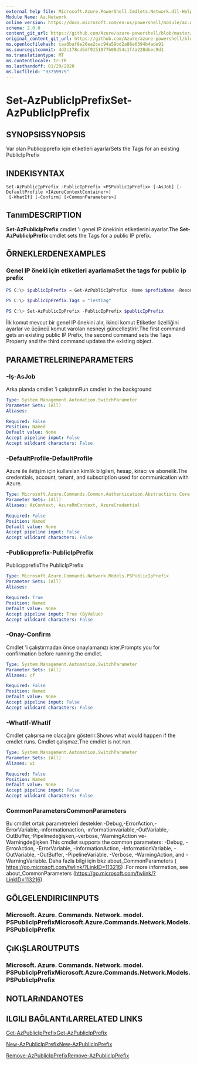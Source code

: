 ```yaml
---
external help file: Microsoft.Azure.PowerShell.Cmdlets.Network.dll-Help.xml
Module Name: Az.Network
online version: https://docs.microsoft.com/en-us/powershell/module/az.network/set-azpublicipprefix
schema: 2.0.0
content_git_url: https://github.com/Azure/azure-powershell/blob/master/src/Network/Network/help/Set-AzPublicIpPrefix.md
original_content_git_url: https://github.com/Azure/azure-powershell/blob/master/src/Network/Network/help/Set-AzPublicIpPrefix.md
ms.openlocfilehash: caa0baf8e26ea2cec94a59bd2a86e6394b4ade91
ms.sourcegitcommit: 4d2c178cd6df9151877b08d54c1f4a228dbec9d1
ms.translationtype: MT
ms.contentlocale: tr-TR
ms.lasthandoff: 01/29/2020
ms.locfileid: "93759979"
---
```

# <span data-ttu-id="e84b3-101">Set-AzPublicIpPrefix</span><span class="sxs-lookup"><span data-stu-id="e84b3-101">Set-AzPublicIpPrefix</span></span>

## <span data-ttu-id="e84b3-102">SYNOPSIS</span><span class="sxs-lookup"><span data-stu-id="e84b3-102">SYNOPSIS</span></span>
<span data-ttu-id="e84b3-103">Var olan Publicıpprefix için etiketleri ayarlar</span><span class="sxs-lookup"><span data-stu-id="e84b3-103">Sets the Tags for an existing PublicIpPrefix</span></span>

## <span data-ttu-id="e84b3-104">INDEKI</span><span class="sxs-lookup"><span data-stu-id="e84b3-104">SYNTAX</span></span>

```
Set-AzPublicIpPrefix -PublicIpPrefix <PSPublicIpPrefix> [-AsJob] [-DefaultProfile <IAzureContextContainer>]
 [-WhatIf] [-Confirm] [<CommonParameters>]
```

## <span data-ttu-id="e84b3-105">Tanım</span><span class="sxs-lookup"><span data-stu-id="e84b3-105">DESCRIPTION</span></span>
<span data-ttu-id="e84b3-106">**Set-AzPublicIpPrefix** cmdlet 'ı genel IP önekinin etiketlerini ayarlar.</span><span class="sxs-lookup"><span data-stu-id="e84b3-106">The **Set-AzPublicIpPrefix** cmdlet sets the Tags for a public IP prefix.</span></span>

## <span data-ttu-id="e84b3-107">ÖRNEKLERDEN</span><span class="sxs-lookup"><span data-stu-id="e84b3-107">EXAMPLES</span></span>

### <span data-ttu-id="e84b3-108">Genel IP öneki için etiketleri ayarlama</span><span class="sxs-lookup"><span data-stu-id="e84b3-108">Set the tags for public ip prefix</span></span>
```powershell
PS C:\> $publicIpPrefix = Get-AzPublicIpPrefix -Name $prefixName -ResourceGroupName $rgName

PS C:\> $publicIpPrefix.Tags = "TestTag"

PS C:\> Set-AzPublicIpPrefix -PublicIpPrefix $publicIpPrefix
```

<span data-ttu-id="e84b3-109">İlk komut mevcut bir genel IP önekini alır, ikinci komut Etiketler özelliğini ayarlar ve üçüncü komut varolan nesneyi güncelleştirir.</span><span class="sxs-lookup"><span data-stu-id="e84b3-109">The first command gets an existing public IP Prefix, the second command sets the Tags Property and the third command updates the existing object.</span></span>

## <span data-ttu-id="e84b3-110">PARAMETRELERINE</span><span class="sxs-lookup"><span data-stu-id="e84b3-110">PARAMETERS</span></span>

### <span data-ttu-id="e84b3-111">-Iş</span><span class="sxs-lookup"><span data-stu-id="e84b3-111">-AsJob</span></span>
<span data-ttu-id="e84b3-112">Arka planda cmdlet 'i çalıştırın</span><span class="sxs-lookup"><span data-stu-id="e84b3-112">Run cmdlet in the background</span></span>

```yaml
Type: System.Management.Automation.SwitchParameter
Parameter Sets: (All)
Aliases:

Required: False
Position: Named
Default value: None
Accept pipeline input: False
Accept wildcard characters: False
```

### <span data-ttu-id="e84b3-113">-DefaultProfile</span><span class="sxs-lookup"><span data-stu-id="e84b3-113">-DefaultProfile</span></span>
<span data-ttu-id="e84b3-114">Azure ile iletişim için kullanılan kimlik bilgileri, hesap, kiracı ve abonelik.</span><span class="sxs-lookup"><span data-stu-id="e84b3-114">The credentials, account, tenant, and subscription used for communication with Azure.</span></span>

```yaml
Type: Microsoft.Azure.Commands.Common.Authentication.Abstractions.Core.IAzureContextContainer
Parameter Sets: (All)
Aliases: AzContext, AzureRmContext, AzureCredential

Required: False
Position: Named
Default value: None
Accept pipeline input: False
Accept wildcard characters: False
```

### <span data-ttu-id="e84b3-115">-Publicıpprefix</span><span class="sxs-lookup"><span data-stu-id="e84b3-115">-PublicIpPrefix</span></span>
<span data-ttu-id="e84b3-116">Publicıpprefix</span><span class="sxs-lookup"><span data-stu-id="e84b3-116">The PublicIpPrefix</span></span>

```yaml
Type: Microsoft.Azure.Commands.Network.Models.PSPublicIpPrefix
Parameter Sets: (All)
Aliases:

Required: True
Position: Named
Default value: None
Accept pipeline input: True (ByValue)
Accept wildcard characters: False
```

### <span data-ttu-id="e84b3-117">-Onay</span><span class="sxs-lookup"><span data-stu-id="e84b3-117">-Confirm</span></span>
<span data-ttu-id="e84b3-118">Cmdlet 'i çalıştırmadan önce onaylamanızı ister.</span><span class="sxs-lookup"><span data-stu-id="e84b3-118">Prompts you for confirmation before running the cmdlet.</span></span>

```yaml
Type: System.Management.Automation.SwitchParameter
Parameter Sets: (All)
Aliases: cf

Required: False
Position: Named
Default value: None
Accept pipeline input: False
Accept wildcard characters: False
```

### <span data-ttu-id="e84b3-119">-WhatIf</span><span class="sxs-lookup"><span data-stu-id="e84b3-119">-WhatIf</span></span>
<span data-ttu-id="e84b3-120">Cmdlet çalışırsa ne olacağını gösterir.</span><span class="sxs-lookup"><span data-stu-id="e84b3-120">Shows what would happen if the cmdlet runs.</span></span>
<span data-ttu-id="e84b3-121">Cmdlet çalışmaz.</span><span class="sxs-lookup"><span data-stu-id="e84b3-121">The cmdlet is not run.</span></span>

```yaml
Type: System.Management.Automation.SwitchParameter
Parameter Sets: (All)
Aliases: wi

Required: False
Position: Named
Default value: None
Accept pipeline input: False
Accept wildcard characters: False
```

### <span data-ttu-id="e84b3-122">CommonParameters</span><span class="sxs-lookup"><span data-stu-id="e84b3-122">CommonParameters</span></span>
<span data-ttu-id="e84b3-123">Bu cmdlet ortak parametreleri destekler:-Debug,-ErrorAction,-ErrorVariable,-ınformationaction,-ınformationvariable,-OutVariable,-OutBuffer,-Pipelinedeğişken,-verbose,-WarningAction ve-Warningdeğişken.</span><span class="sxs-lookup"><span data-stu-id="e84b3-123">This cmdlet supports the common parameters: -Debug, -ErrorAction, -ErrorVariable, -InformationAction, -InformationVariable, -OutVariable, -OutBuffer, -PipelineVariable, -Verbose, -WarningAction, and -WarningVariable.</span></span> <span data-ttu-id="e84b3-124">Daha fazla bilgi için bkz about_CommonParameters ( https://go.microsoft.com/fwlink/?LinkID=113216) .</span><span class="sxs-lookup"><span data-stu-id="e84b3-124">For more information, see about_CommonParameters (https://go.microsoft.com/fwlink/?LinkID=113216).</span></span>

## <span data-ttu-id="e84b3-125">GÖLGELENDIRICI</span><span class="sxs-lookup"><span data-stu-id="e84b3-125">INPUTS</span></span>

### <span data-ttu-id="e84b3-126">Microsoft. Azure. Commands. Network. model. PSPublicIpPrefix</span><span class="sxs-lookup"><span data-stu-id="e84b3-126">Microsoft.Azure.Commands.Network.Models.PSPublicIpPrefix</span></span>

## <span data-ttu-id="e84b3-127">ÇıKıŞLAR</span><span class="sxs-lookup"><span data-stu-id="e84b3-127">OUTPUTS</span></span>

### <span data-ttu-id="e84b3-128">Microsoft. Azure. Commands. Network. model. PSPublicIpPrefix</span><span class="sxs-lookup"><span data-stu-id="e84b3-128">Microsoft.Azure.Commands.Network.Models.PSPublicIpPrefix</span></span>

## <span data-ttu-id="e84b3-129">NOTLARıNDA</span><span class="sxs-lookup"><span data-stu-id="e84b3-129">NOTES</span></span>

## <span data-ttu-id="e84b3-130">ILGILI BAĞLANTıLAR</span><span class="sxs-lookup"><span data-stu-id="e84b3-130">RELATED LINKS</span></span>

[<span data-ttu-id="e84b3-131">Get-AzPublicIpPrefix</span><span class="sxs-lookup"><span data-stu-id="e84b3-131">Get-AzPublicIpPrefix</span></span>](./Get-AzPublicIpPrefix.md)

[<span data-ttu-id="e84b3-132">New-AzPublicIpPrefix</span><span class="sxs-lookup"><span data-stu-id="e84b3-132">New-AzPublicIpPrefix</span></span>](./New-AzPublicIpPrefix.md)

[<span data-ttu-id="e84b3-133">Remove-AzPublicIpPrefix</span><span class="sxs-lookup"><span data-stu-id="e84b3-133">Remove-AzPublicIpPrefix</span></span>](./Remove-AzPublicIpPrefix.md)
